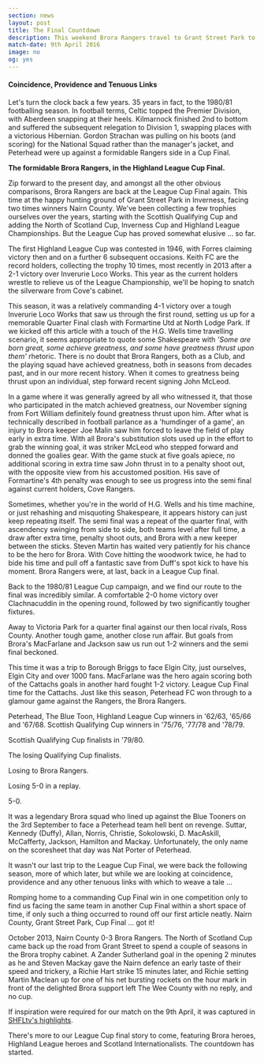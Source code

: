 ```yaml
---
section: news
layout: post
title: The Final Countdown
description: This weekend Brora Rangers travel to Grant Street Park to face Nairn County in the League Cup Final.
match-date: 9th April 2016
image: no
og: yes
---
```

#### Coincidence, Providence and Tenuous Links

Let's turn the clock back a few years. 35 years in fact, to the 1980/81 footballing season. In football terms, Celtic topped the Premier Division, with Aberdeen snapping at their heels. Kilmarnock finished 2nd to bottom and suffered the subsequent relegation to Division 1, swapping places with a victorious Hibernian. Gordon Strachan was pulling on his boots (and scoring) for the National Squad rather than the manager's jacket, and Peterhead were up against a formidable Rangers side in a Cup Final.

**The formidable Brora Rangers, in the Highland League Cup Final.**

Zip forward to the present day, and amongst all the other obvious comparisons, Brora Rangers are back at the League Cup Final again. This time at the happy hunting ground of Grant Street Park in Inverness, facing two times winners Nairn County. We've been collecting a few trophies ourselves over the years, starting with the Scottish Qualifying Cup and adding the North of Scotland Cup, Inverness Cup and Highland League Championships. But the League Cup has proved somewhat elusive ... so far.

The first Highland League Cup was contested in 1946, with Forres claiming victory then and on a further 6 subsequent occasions. Keith FC are the record holders, collecting the trophy 10 times, most recently in 2013 after a 2-1 victory over Inverurie Loco Works. This year as the current holders wrestle to relieve us of the League Championship, we'll be hoping to snatch the silverware from Cove's cabinet. 

This season, it was a relatively commanding 4-1 victory over a tough Inverurie Loco Works that saw us through the first round, setting us up for a memorable Quarter Final clash with Formartine Utd at North Lodge Park. If we kicked off this article with a touch of the H.G. Wells time travelling scenario, it seems appropriate to quote some Shakespeare with *'Some are born great, some achieve greatness, and some have greatness thrust upon them'* rhetoric. There is no doubt that Brora Rangers, both as a Club, and the playing squad have achieved greatness, both in seasons from decades past, and in our more recent history. When it comes to greatness being thrust upon an individual, step forward recent signing John McLeod.

In a game where it was generally agreed by all who witnessed it, that those who participated in the match achieved greatness, our November signing from Fort William definitely found greatness thrust upon him. After what is technically described in football parlance as a 'humdinger of a game', an injury to Brora keeper Joe Malin saw him forced to leave the field of play early in extra time. With all Brora's substitution slots used up in the effort to grab the winning goal, it was striker McLeod who stepped forward and donned the goalies gear. With the game stuck at five goals apiece, no additional scoring in extra time saw John thrust in to a penalty shoot out, with the opposite view from his accustomed position. His save of Formartine's 4th penalty was enough to see us progress into the semi final against current holders, Cove Rangers.

Sometimes, whether you're in the world of H.G. Wells and his time machine, or just rehashing and misquoting Shakespeare, it appears history can just keep repeating itself. The semi final was a repeat of the quarter final, with ascendency swinging from side to side, both teams level after full time, a draw after extra time, penalty shoot outs, and Brora with a new keeper between the sticks. Steven Martin has waited very patiently for his chance to be the hero for Brora. With Cove hitting the woodwork twice, he had to bide his time and pull off a fantastic save from Duff's spot kick to have his moment. Brora Rangers were, at last, back in a League Cup final.

Back to the 1980/81 League Cup campaign, and we find our route to the final was incredibly similar. A comfortable 2-0 home victory over Clachnacuddin in the opening round, followed by two significantly tougher fixtures.

Away to Victoria Park for a quarter final against our then local rivals, Ross County. Another tough game, another close run affair. But goals from Brora's MacFarlane and Jackson saw us run out 1-2 winners and the semi final beckoned.

This time it was a trip to Borough Briggs to face Elgin City, just ourselves, Elgin City and over 1000 fans. MacFarlane was the hero again scoring both of the Cattachs goals in another hard fought 1-2 victory. League Cup Final time for the Cattachs. Just like this season, Peterhead FC won through to a glamour game against the Rangers, the Brora Rangers.

Peterhead, The Blue Toon, Highland League Cup winners in '62/63, '65/66 and '67/68. Scottish Qualifying Cup winners in '75/76, '77/78 and '78/79.

Scottish Qualifying Cup finalists in '79/80. 

The losing Qualifying Cup finalists. 

Losing to Brora Rangers. 

Losing 5-0 in a replay. 

5-0.

It was a legendary Brora squad who lined up against the Blue Tooners on the 3rd September to face a Peterhead team hell bent on revenge. Suttar, Kennedy (Duffy), Allan, Norris, Christie, Sokolowski, D. MacAskill, McCafferty, Jackson, Hamilton and Mackay. Unfortunately, the only name on the scoresheet that day was Nat Porter of Peterhead.

It wasn't our last trip to the League Cup Final, we were back the following season, more of which later, but while we are looking at coincidence, providence and any other tenuous links with which to weave a tale ...

Romping home to a commanding Cup Final win in one competition only to find us facing the same team in another Cup Final within a short space of time, if only such a thing occurred to round off our first article neatly. Nairn County, Grant Street Park, Cup Final ... got it!

October 2013, Nairn County 0-3 Brora Rangers. The North of Scotland Cup came back up the road from Grant Street to spend a couple of seasons in the Brora trophy cabinet. A Zander Sutherland goal in the opening 2 minutes as he and Steven Mackay gave the Nairn defence an early taste of their speed and trickery, a Richie Hart strike 15 minutes later, and Richie setting Martin Maclean up for one of his net bursting rockets on the hour mark in front of the delighted Brora support left The Wee County with no reply, and no cup.

If inspiration were required for our match on the 9th April, it was captured in [SHFLtv's highlights](http://www.shfltv.tv/2013/10/north-of-scotland-cup-final-nairn-county-v-brora-rangers/).

There's more to our League Cup final story to come, featuring Brora heroes, Highland League heroes and Scotland Internationalists. The countdown has started.